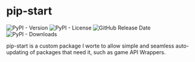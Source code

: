 # pip-start
![PyPI - Version](https://img.shields.io/pypi/v/pip-start?label=Version)
![PyPI - License](https://img.shields.io/pypi/l/pip-start?label=License)
![GitHub Release Date](https://img.shields.io/github/release-date/Veillax/pip-start?label=Release%20Date)
![PyPI - Downloads](https://img.shields.io/pypi/dm/pip-start?label=Downloads)

pip-start is a custom package I worte to allow simple and seamless auto-updating of packages that need it, such as game API Wrappers.
